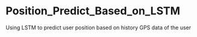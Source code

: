 # Position_Predict_Based_on_LSTM
Using LSTM to predict user position based on history GPS data of the user
